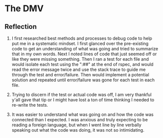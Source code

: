 # The DMV


## Reflection
  1. I first researched best methods and processes to debug code to help put me in a systematic mindset. I first glanced over the pre-existing code to get an understanding of what was going and tried to summarize that in my own words. Next I noted lines of code that just seemed off or like they were missing something. Then I ran a test for each file and would isolate each test using the ":##" at the end of rspec, and would read the error message twice and use the stack trace to guide me through the test and error/failure. Then would implement a potential solution and repeated until error/failure was gone for each test in each file. 

  2. Trying to discern if the test or actual code was off, I am very thankful y'all gave that tip or I might have lost a ton of time thinking I needed to re-write the tests.

  3. It was easier to understand what was going on and how the code was connected than I expected. I was anxious and truly expecting to be reading a foreign language, but when I went line by line verbally speaking out what the code was doing, it was not so intimidating.

